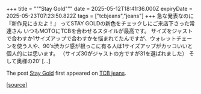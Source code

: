 +++
title = """Stay Gold"""
date = 2025-05-12T18:41:36.000Z
expiryDate = 2025-05-23T07:23:50.822Z
tags = ["tcbjeans","jeans"]
+++
急な発表なのに 『新作見にきたよ！』 ってSTAY GOLDの新色をチェックしにご来店下さった常連さん いつもMOTOにTCBを合わせるスタイルが最高です。 サイズをジャストで合わすか1サイズアップで合わすかを悩まれてたんですが、ウォレットチェーンを使う人や、90’s渋カジ感が根っこに有る人は1サイズアップがカッコいいと個人的には思います。 （サイズ30がジャストの方ですが31を選ばれました） そして奥様の20’ \[…\]

The post [Stay Gold](http://tcbjeans.com/2025/05/13/52399) first appeared on [TCB jeans](http://tcbjeans.com).

[[source]](http://tcbjeans.com/2025/05/13/52399)
